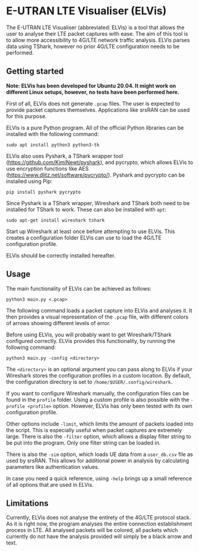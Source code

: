 # E-UTRAN LTE Visualiser (ELVis)

The E-UTRAN LTE Visualiser (abbreviated: ELVis) is a tool that allows 
the user to analyse their LTE packet captures with ease. The aim of 
this tool is to allow more accessibility to 4G/LTE network traffic 
analysis. ELVis parses data using TShark, however no prior 4G/LTE 
configuration needs to be performed.

## Getting started
**Note: ELVis has been developed for Ubuntu 20.04. It might work on
different Linux setups, however, no tests have been performed here.**

First of all, ELVis does not generate `.pcap` files. The user is expected
to provide packet captures themselves. Applications like srsRAN can be
used for this purpose.

ELVis is a pure Python program. All of the official Python libraries
can be installed with the following command:

```sudo apt install python3 python3-tk```

ELVis also uses Pyshark, a TShark wrapper tool 
(https://github.com/KimiNewt/pyshark), and pycrypto, which allows ELVis
to use encryption functions like AES (https://www.dlitz.net/software/pycrypto/). 
Pyshark and pycrypto can be installed using Pip:

```pip install pyshark pycrypto```

Since Pyshark is a TShark wrapper, Wireshark and TShark both need to be
installed for TShark to work. These can also be installed with `apt`:

```sudo apt-get install wireshark tshark```

Start up Wireshark at least once before attempting to use ELVis. This
creates a configuration folder ELVis can use to load the 4G/LTE
configuration profile.

ELVis should be correctly installed hereafter.

## Usage
The main functionality of ELVis can be achieved as follows:

```python3 main.py <.pcap>```

The following command loads a packet capture into ELVis and analyses
it. It then provides a visual representation of the `.pcap` file,
with different colors of arrows showing different levels of error.

Before using ELVis, you will probably want to get Wireshark/TShark
configured correctly. ELVis provides this functionality, by running
the following command:

```python3 main.py -config <directory>```

The `<directory>` is an optional argument you can pass along to ELVis
if your Wireshark stores the configuration profiles in a custom location.
By default, the configuration directory is set to
`/home/$USER/.config/wireshark`. 

If you want to configure Wireshark manually, the configuration files can
be found in the `profile` folder. Using a custom profile is also
possible with the `-profile <profile>` option. However, ELVis has only
been tested with its own configuration profile.

Other options include `-limit`, which limits the amount of packets
loaded into the script. This is especially useful when packet captures
are extremely large. There is also the `-filter` option, which allows
a display filter string to be put into the program. Only one filter
string can be loaded in.

There is also the `-sim` option, which loads UE data from a `user_db.csv`
file as used by srsRAN. This allows for additional power in analysis
by calculating parameters like authentication values.

In case you need a quick reference, using `-help` brings up a small
reference of all options that are used in ELVis.

## Limitations
Currently, ELVis does not analyse the entirety of the 4G/LTE protocol
stack. As it is right now, the program analyses the entire connection
establishment process in LTE. All analysed packets will be colored, all
packets which currently do not have the analysis provided will simply
be a black arrow and text.
